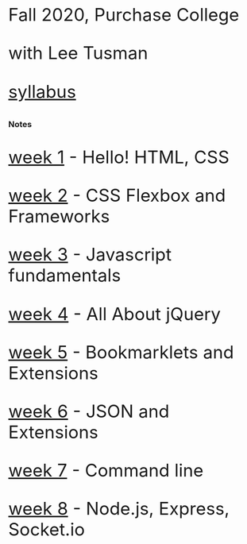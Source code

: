 <style>
p {
 font-size: 2.2rem;
}
</style>


Fall 2020, Purchase College

with Lee Tusman

[syllabus](syllabus/)

### Notes

[week 1](week1/) - Hello! HTML, CSS

[week 2](week2/) - CSS Flexbox and Frameworks

[week 3](week3/) - Javascript fundamentals

[week 4](week4/) - All About jQuery 

[week 5](week5/) - Bookmarklets and Extensions

[week 6](week6/) - JSON and Extensions

[week 7](week7/) - Command line

[week 8](week8/) - Node.js, Express, Socket.io


